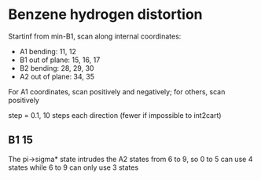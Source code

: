 # Benzene hydrogen distortion
Startinf from min-B1, scan along internal coordinates:
* A1 bending: 11, 12
* B1 out of plane: 15, 16, 17
* B2 bending: 28, 29, 30
* A2 out of plane: 34, 35

For A1 coordinates, scan positively and negatively; for others, scan positively

step = 0.1, 10 steps each direction (fewer if impossible to int2cart)

## B1 15
The pi->sigma* state intrudes the A2 states from 6 to 9, so 0 to 5 can use 4 states while 6 to 9 can only use 3 states
